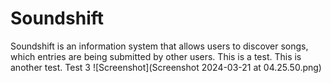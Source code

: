 # Soundshift

Soundshift is an information system that allows users to discover songs, which entries are being submitted by other users.
This is a test.
This is another test.
Test 3
![Screenshot](Screenshot 2024-03-21 at 04.25.50.png)
